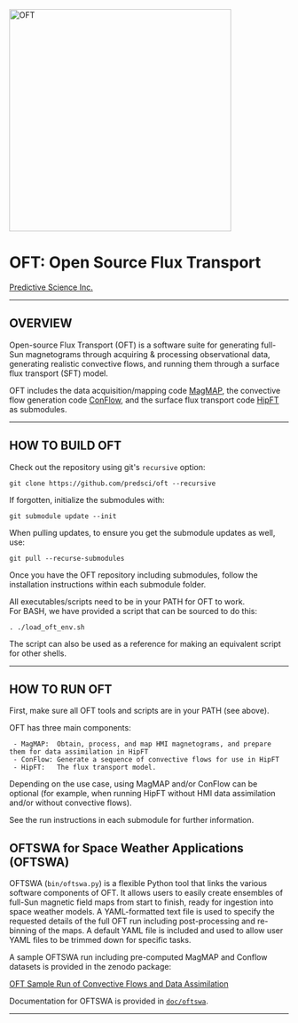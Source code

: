 <img width=400 src="https://github.com/predsci/OFT/assets/4073260/cc737381-833b-4b7b-b07a-b8e48c92cfdc" alt="OFT" />  
  
# OFT: Open Source Flux Transport  

[Predictive Science Inc.](https://www.predsci.com)  
 
--------------------------------  
  
## OVERVIEW  
Open-source Flux Transport (OFT) is a software suite for generating full-Sun magnetograms through acquiring & processing observational data, generating realistic convective flows, and running them through a surface flux transport (SFT) model.  

OFT includes the data acquisition/mapping code [MagMAP](https://github.com/predsci/magmap), the convective flow generation code [ConFlow](https://github.com/predsci/conflow), and the surface flux transport code [HipFT](https://github.com/predsci/hipft) as submodules.
  
--------------------------------  
  

## HOW TO BUILD OFT  

Check out the repository using git's `recursive` option:  

```
git clone https://github.com/predsci/oft --recursive
```
If forgotten, initialize the submodules with:  
```
git submodule update --init
```
When pulling updates, to ensure you get the submodule updates as well, use:  
```
git pull --recurse-submodules
```
  
Once you have the OFT repository including submodules, follow the installation instructions within each submodule folder.  

All executables/scripts need to be in your PATH for OFT to work.  
For BASH, we have provided a script that can be sourced to do this:
```
. ./load_oft_env.sh
```
The script can also be used as a reference for making an equivalent script for other shells.
  
--------------------------------  
  
## HOW TO RUN OFT  
  
First, make sure all OFT tools and scripts are in your PATH (see above).    

OFT has three main components:  
```
 - MagMAP:  Obtain, process, and map HMI magnetograms, and prepare them for data assimilation in HipFT  
 - ConFlow: Generate a sequence of convective flows for use in HipFT  
 - HipFT:   The flux transport model.  
```  
Depending on the use case, using MagMAP and/or ConFlow can be  optional (for example, when running HipFT without HMI data assimilation and/or without convective flows).  

See the run instructions in each submodule for further information.  

## OFTSWA for Space Weather Applications (OFTSWA)  

OFTSWA (`bin/oftswa.py`) is a flexible Python tool that links the various software components of OFT. It allows users to easily create ensembles of full-Sun magnetic field maps from start to finish, ready for ingestion into space weather models. A YAML-formatted text file is used to specify the requested details of the full OFT run including post-processing and re-binning of the maps. A default YAML file is included and used to allow user YAML files to be trimmed down for specific tasks.
  
A sample OFTSWA run including pre-computed MagMAP and Conflow datasets is provided in the zenodo package:  
  
[OFT Sample Run of Convective Flows and Data Assimilation](https://zenodo.org/records/14799033)
  
Documentation for OFTSWA is provided in [`doc/oftswa`](https://htmlpreview.github.io/?https://github.com/predsci/OFT/blob/main/doc/oftswa/index.html).  
  
--------------------------------  

